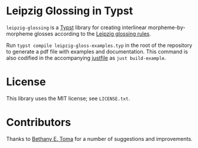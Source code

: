 # Leipzig Glossing in Typst

`leipzig-glossing` is a [Typst](https://github.com/typst/typst) library for
creating interlinear morpheme-by-morpheme glosses according to the [Leipzig
glossing rules](https://www.eva.mpg.de/lingua/pdf/Glossing-Rules.pdf).

Run `typst compile leipzig-gloss-examples.typ` in the root of the repository to
generate a pdf file with examples and documentation. This command is also
codified in the accompanying [justfile](https://github.com/casey/just) as `just
build-example`.

# License

This library uses the MIT license; see `LICENSE.txt`.

# Contributors

Thanks to [Bethany E. Toma](https://github.com/betoma) for a number of
suggestions and improvements.
